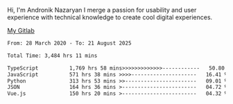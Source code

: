 Hi, I'm Andronik Nazaryan
I merge a passion for usability and user experience with technical knowledge to create cool digital experiences.

[My Gitlab](https://gitlab.com/anridev24)

<!--START_SECTION:waka-->

```txt
From: 28 March 2020 - To: 21 August 2025

Total Time: 3,484 hrs 11 mins

TypeScript          1,769 hrs 58 mins>>>>>>>>>>>>>------------   50.80 %
JavaScript          571 hrs 38 mins >>>>---------------------   16.41 %
Python              313 hrs 53 mins >>-----------------------   09.01 %
JSON                164 hrs 36 mins >------------------------   04.72 %
Vue.js              150 hrs 20 mins >------------------------   04.32 %
```

<!--END_SECTION:waka-->
